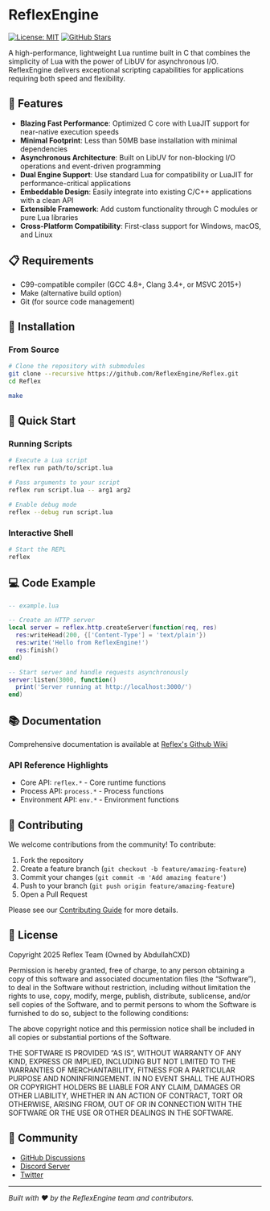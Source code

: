 # ReflexEngine

[![License: MIT](https://img.shields.io/badge/License-MIT-blue.svg)](https://opensource.org/licenses/MIT)
[![GitHub Stars](https://img.shields.io/github/stars/ReflexEngine/Reflex?style=social)](https://github.com/ReflexEngine/Reflex)

A high-performance, lightweight Lua runtime built in C that combines the simplicity of Lua with the power of LibUV for asynchronous I/O. ReflexEngine delivers exceptional scripting capabilities for applications requiring both speed and flexibility.

## 🚀 Features

- **Blazing Fast Performance**: Optimized C core with LuaJIT support for near-native execution speeds
- **Minimal Footprint**: Less than 50MB base installation with minimal dependencies
- **Asynchronous Architecture**: Built on LibUV for non-blocking I/O operations and event-driven programming
- **Dual Engine Support**: Use standard Lua for compatibility or LuaJIT for performance-critical applications
- **Embeddable Design**: Easily integrate into existing C/C++ applications with a clean API
- **Extensible Framework**: Add custom functionality through C modules or pure Lua libraries
- **Cross-Platform Compatibility**: First-class support for Windows, macOS, and Linux

## 📋 Requirements

- C99-compatible compiler (GCC 4.8+, Clang 3.4+, or MSVC 2015+)
- Make (alternative build option)
- Git (for source code management)

## 🔧 Installation

### From Source

```sh
# Clone the repository with submodules
git clone --recursive https://github.com/ReflexEngine/Reflex.git
cd Reflex

make
```

## 🏁 Quick Start

### Running Scripts

```sh
# Execute a Lua script
reflex run path/to/script.lua

# Pass arguments to your script
reflex run script.lua -- arg1 arg2

# Enable debug mode
reflex --debug run script.lua
```

### Interactive Shell

```sh
# Start the REPL
reflex
```

## 💻 Code Example

```lua
-- example.lua

-- Create an HTTP server
local server = reflex.http.createServer(function(req, res)
  res:writeHead(200, {['Content-Type'] = 'text/plain'})
  res:write('Hello from ReflexEngine!')
  res:finish()
end)

-- Start server and handle requests asynchronously
server:listen(3000, function()
  print('Server running at http://localhost:3000/')
end)
```

## 📚 Documentation

Comprehensive documentation is available at [Reflex's Github Wiki](https://github.com/ReflexEngine/reflex/wiki)

### API Reference Highlights

- Core API: `reflex.*` - Core runtime functions
- Process API: `process.*` - Process functions
- Environment API: `env.*` - Environment functions

## 🤝 Contributing

We welcome contributions from the community! To contribute:

1. Fork the repository
2. Create a feature branch (`git checkout -b feature/amazing-feature`)
3. Commit your changes (`git commit -m 'Add amazing feature'`)
4. Push to your branch (`git push origin feature/amazing-feature`)
5. Open a Pull Request

Please see our [Contributing Guide](CONTRIBUTING.md) for more details.

## 📝 License

Copyright 2025 Reflex Team (Owned by AbdullahCXD)

Permission is hereby granted, free of charge, to any person obtaining a copy of this software and associated documentation files (the “Software”), to deal in the Software without restriction, including without limitation the rights to use, copy, modify, merge, publish, distribute, sublicense, and/or sell copies of the Software, and to permit persons to whom the Software is furnished to do so, subject to the following conditions:

The above copyright notice and this permission notice shall be included in all copies or substantial portions of the Software.

THE SOFTWARE IS PROVIDED “AS IS”, WITHOUT WARRANTY OF ANY KIND, EXPRESS OR IMPLIED, INCLUDING BUT NOT LIMITED TO THE WARRANTIES OF MERCHANTABILITY, FITNESS FOR A PARTICULAR PURPOSE AND NONINFRINGEMENT. IN NO EVENT SHALL THE AUTHORS OR COPYRIGHT HOLDERS BE LIABLE FOR ANY CLAIM, DAMAGES OR OTHER LIABILITY, WHETHER IN AN ACTION OF CONTRACT, TORT OR OTHERWISE, ARISING FROM, OUT OF OR IN CONNECTION WITH THE SOFTWARE OR THE USE OR OTHER DEALINGS IN THE SOFTWARE.

## 👥 Community

- [GitHub Discussions](https://github.com/ReflexEngine/Reflex/discussions)
- [Discord Server](https://discord.gg/reflexengine)
- [Twitter](https://twitter.com/sabdullahcxd)

---

*Built with ❤️ by the ReflexEngine team and contributors.*
